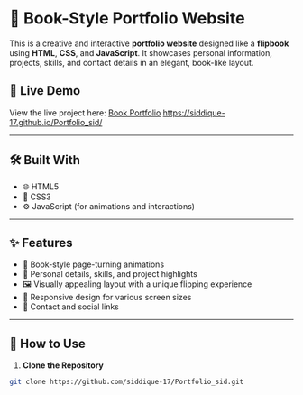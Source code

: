 # 📖 Book-Style Portfolio Website

This is a creative and interactive **portfolio website** designed like a **flipbook** using **HTML**, **CSS**, and **JavaScript**. It showcases personal information, projects, skills, and contact details in an elegant, book-like layout.

## 🔗 Live Demo

View the live project here: [Book Portfolio]([https://siddique-17.github.io/Portfolio_sid/])
https://siddique-17.github.io/Portfolio_sid/

---

## 🛠️ Built With

- 🌐 HTML5
- 🎨 CSS3
- ⚙️ JavaScript (for animations and interactions)

---

## ✨ Features

- 📘 Book-style page-turning animations
- 👤 Personal details, skills, and project highlights
- 🖼️ Visually appealing layout with a unique flipping experience
- 📱 Responsive design for various screen sizes
- 🔗 Contact and social links

---


## 🚀 How to Use

1. **Clone the Repository**

```bash
git clone https://github.com/siddique-17/Portfolio_sid.git
